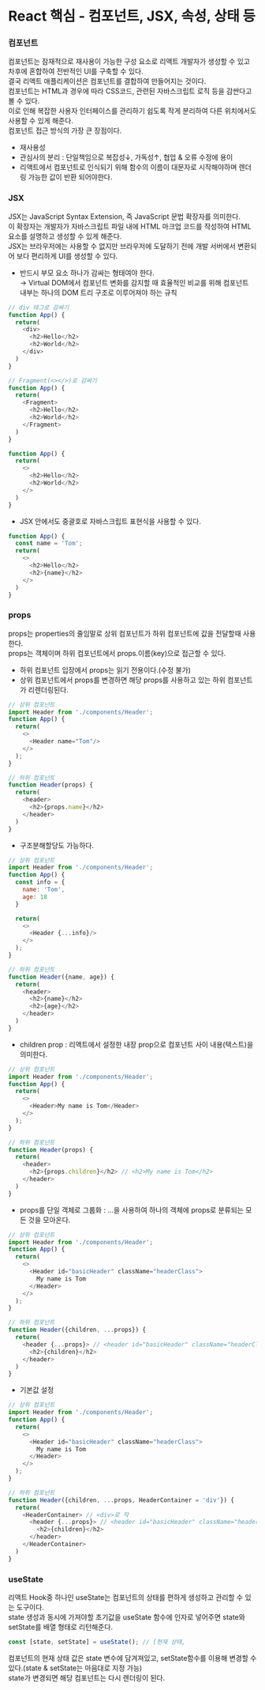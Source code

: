 React 핵심 - 컴포넌트, JSX, 속성, 상태 등
==========

### 컴포넌트
컴포넌트는 잠재적으로 재사용이 가능한 구성 요소로 리액트 개발자가 생성할 수 있고 차후에 혼합하여 전반적인 UI를 구축할 수 있다.   
결국 리액트 애플리케이션은 컴포넌트를 결합하여 만들어지는 것이다.   
컴포넌트는 HTML과 경우에 따라 CSS코드, 관련된 자바스크립트 로직 등을 감싼다고 볼 수 있다.   
이로 인해 복잡한 사용자 인터페이스를 관리하기 쉽도록 작게 분리하여 다른 위치에서도 사용할 수 있게 해준다.   
컴포넌트 접근 방식의 가장 큰 장점이다.   
- 재사용성
- 관심사의 분리 : 단일책임으로 복잡성↓, 가독성↑, 협업 & 오류 수정에 용이
- 리액트에서 컴포넌트로 인식되기 위해 함수의 이름이 대문자로 시작해야하며 렌더링 가능한 값이 반환 되어야한다.

### JSX
JSX는 JavaScript Syntax Extension, 즉 JavaScript 문법 확장자를 의미한다.   
이 확장자는 개발자가 자바스크립트 파일 내에 HTML 마크업 코드를 작성하여 HTML 요소를 설명하고 생성할 수 있게 해준다.   
JSX는 브라우저에는 사용할 수 없지만 브라우저에 도달하기 전에 개발 서버에서 변환되어 보다 편리하게 UI를 생성할 수 있다.   
- 반드시 부모 요소 하나가 감싸는 형태여야 한다.   
  → Virtual DOM에서 컴포넌트 변화를 감지할 때 효율적인 비교를 위해 컴포넌트 내부는 하나의 DOM 트리 구조로 이루어져야 하는 규칙
```javascript
// div 태그로 감싸기
function App() {
  return(
    <div>
      <h2>Hello</h2>
      <h2>World</h2>
    </div>
  )
}

// Fragment(<></>)로 감싸기
function App() {
  return(
    <Fragment>
      <h2>Hello</h2>
      <h2>World</h2>
    </Fragment>
  )
}

function App() {
  return(
    <>
      <h2>Hello</h2>
      <h2>World</h2>
    </>
  )
}
```

- JSX 안에서도 중괄호로 자바스크립트 표현식을 사용할 수 있다.
```javascript
function App() {
  const name = 'Tom';
  return(
    <>
      <h2>Hello</h2>
      <h2>{name}</h2>
    </>
  )
}
```

### props
props는 properties의 줄임말로 상위 컴포넌트가 하위 컴포넌트에 값을 전달할때 사용한다.   
props는 객체이며 하위 컴포넌트에서 props.이름(key)으로 접근할 수 있다.
- 하위 컴포넌트 입장에서 props는 읽기 전용이다.(수정 불가)
- 상위 컴포넌트에서 props를 변경하면 해당 props를 사용하고 있는 하위 컴포넌트가 리렌더링된다.

```javascript
// 상위 컴포넌트
import Header from './components/Header';
function App() {
  return(
    <>
      <Header name="Tom"/>
    </>
  );
}

// 하위 컴포넌트
function Header(props) {
  return(
    <header>
      <h2>{props.name}</h2>
    </header>
  )
}
```

- 구조분해할당도 가능하다.
```javascript
// 상위 컴포넌트
import Header from './components/Header';
function App() {
  const info = {
    name: 'Tom',
    age: 18
  }

  return(
    <>
      <Header {...info}/>
    </>
  );
}

// 하위 컴포넌트
function Header({name, age}) {
  return(
    <header>
      <h2>{name}</h2>
      <h2>{age}</h2>
    </header>
  )
}
```

- children prop : 리액트에서 설정한 내장 prop으로 컴포넌트 사이 내용(택스트)을 의미한다.
```javascript
// 상위 컴포넌트
import Header from './components/Header';
function App() {
  return(
    <>
      <Header>My name is Tom</Header>
    </>
  );
}

// 하위 컴포넌트
function Header(props) {
  return(
    <header>
      <h2>{props.children}</h2> // <h2>My name is Tom</h2>
    </header>
  )
}
```

- props를 단일 객체로 그룹화 : ...을 사용하여 하나의 객체에 props로 분류되는 모든 것을 모아온다.
```javascript
// 상위 컴포넌트
import Header from './components/Header';
function App() {
  return(
    <>
      <Header id="basicHeader" className="headerClass">
        My name is Tom
      </Header>
    </>
  );
}

// 하위 컴포넌트
function Header({children, ...props}) {
  return(
    <header {...props}> // <header id="basicHeader" className="headerClass">
      <h2>{children}</h2>
    </header>
  )
}
```

- 기본값 설정
```javascript
// 상위 컴포넌트
import Header from './components/Header';
function App() {
  return(
    <>
      <Header id="basicHeader" className="headerClass">
        My name is Tom
      </Header>
    </>
  );
}

// 하위 컴포넌트
function Header({children, ...props, HeaderContainer = 'div'}) {
  return(
    <HeaderContainer> // <div>로 작
      <header {...props}> // <header id="basicHeader" className="headerClass">
        <h2>{children}</h2>
      </header>
    </HeaderContainer>
  )
}
```

### useState
리액트 Hook중 하나인 useState는 컴포넌트의 상태를 편하게 생성하고 관리할 수 있는 도구이다.   
state 생성과 동시에 가져야할 초기값을 useState 함수에 인자로 넣어주면 state와 setState를 배열 형태로 리턴해준다.
```javascript
const [state, setState] = useState(); // [현재 상태,  
```
컴포넌트의 현재 상태 값은 state 변수에 담겨져있고, setState함수를 이용해 변경할 수 있다.(state & setState는 마음대로 지정 가능)   
state가 변경되면 해당 컴포넌트는 다시 렌더링이 된다.
